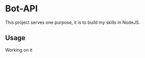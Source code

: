 # Bot-API
This project serves one purpose, it is to build my skills in NodeJS.
## Usage
Working on it

